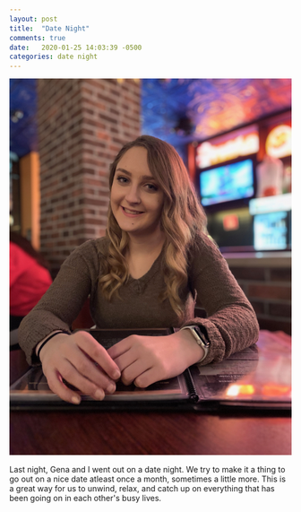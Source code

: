 ```yaml
---
layout: post
title:  "Date Night"
comments: true
date:   2020-01-25 14:03:39 -0500
categories: date night
---
```


![Image of Gena at Melt](https://github.com/evy0311/blog/raw/gh-pages/assets/images/2020-01-25-date-night-1.jpeg)

Last night, Gena and I went out on a date night. We try to make it a thing to go out on a nice date atleast once a month, sometimes a little more. This is a great way for us to unwind, relax, and catch up on everything that has been going on in each other's busy lives. 